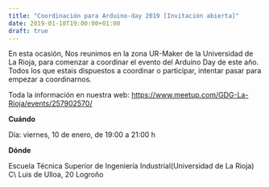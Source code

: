 ```yaml
---
title: "Coordinación para Arduino-day 2019 [Invitación abierta]"
date: 2019-01-10T19:00:00+01:00
draft: true
---
```


 En esta ocasión, Nos reunimos en la zona UR-Maker de la Universidad de La Rioja, para comenzar a coordinar el evento del Arduino Day de este año.
 Todos los que estais dispuestos a coordinar o participar, intentar pasar para empezar a coordinarnos.


Toda la información en nuestra web:
https://www.meetup.com/GDG-La-Rioja/events/257902570/

__Cuándo__

Día: viernes, 10 de enero, de 19:00 a 21:00 h




__Dónde__

Escuela Técnica Superior de Ingeniería Industrial(Universidad de La Rioja)
C\ Luis de Ulloa, 20
Logroño